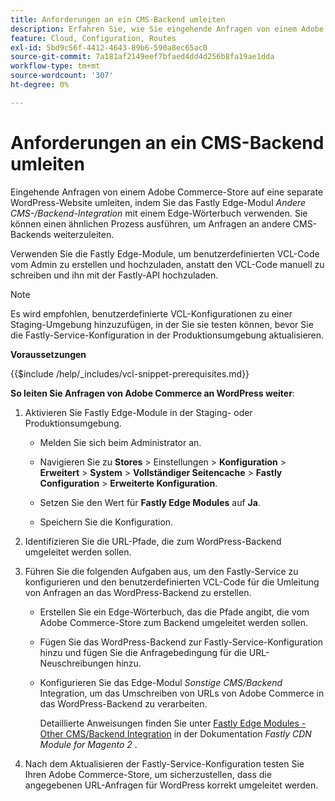```yaml
---
title: Anforderungen an ein CMS-Backend umleiten
description: Erfahren Sie, wie Sie eingehende Anfragen von einem Adobe Commerce-Store mithilfe des Fastly-Edge-Moduls auf eine separate WordPress-Site umleiten können.
feature: Cloud, Configuration, Routes
exl-id: 5bd9c56f-4412-4643-89b6-590a8ec65ac0
source-git-commit: 7a181af2149eef7bfaed4dd4d256b8fa19ae1dda
workflow-type: tm+mt
source-wordcount: '307'
ht-degree: 0%

---
```


# Anforderungen an ein CMS-Backend umleiten

Eingehende Anfragen von einem Adobe Commerce-Store auf eine separate WordPress-Website umleiten, indem Sie das Fastly Edge-Modul _Andere CMS-/Backend-Integration_ mit einem Edge-Wörterbuch verwenden. Sie können einen ähnlichen Prozess ausführen, um Anfragen an andere CMS-Backends weiterzuleiten.

Verwenden Sie die Fastly Edge-Module, um benutzerdefinierten VCL-Code vom Admin zu erstellen und hochzuladen, anstatt den VCL-Code manuell zu schreiben und ihn mit der Fastly-API hochzuladen.

>[!NOTE]
>
>Es wird empfohlen, benutzerdefinierte VCL-Konfigurationen zu einer Staging-Umgebung hinzuzufügen, in der Sie sie testen können, bevor Sie die Fastly-Service-Konfiguration in der Produktionsumgebung aktualisieren.

**Voraussetzungen**

{{$include /help/_includes/vcl-snippet-prerequisites.md}}

**So leiten Sie Anfragen von Adobe Commerce an WordPress weiter**:

1. Aktivieren Sie Fastly Edge-Module in der Staging- oder Produktionsumgebung.

   - Melden Sie sich beim Administrator an.

   - Navigieren Sie zu **Stores** > Einstellungen > **Konfiguration** > **Erweitert** > **System** > **Vollständiger Seitencache** > **Fastly Configuration** > **Erweiterte Konfiguration**.

   - Setzen Sie den Wert für **Fastly Edge Modules** auf **Ja**.

   - Speichern Sie die Konfiguration.

1. Identifizieren Sie die URL-Pfade, die zum WordPress-Backend umgeleitet werden sollen.

1. Führen Sie die folgenden Aufgaben aus, um den Fastly-Service zu konfigurieren und den benutzerdefinierten VCL-Code für die Umleitung von Anfragen an das WordPress-Backend zu erstellen.

   - Erstellen Sie ein Edge-Wörterbuch, das die Pfade angibt, die vom Adobe Commerce-Store zum Backend umgeleitet werden sollen.

   - Fügen Sie das WordPress-Backend zur Fastly-Service-Konfiguration hinzu und fügen Sie die Anfragebedingung für die URL-Neuschreibungen hinzu.

   - Konfigurieren Sie das Edge-Modul _Sonstige CMS/Backend_ Integration, um das Umschreiben von URLs von Adobe Commerce in das WordPress-Backend zu verarbeiten.

     Detaillierte Anweisungen finden Sie unter [Fastly Edge Modules - Other CMS/Backend Integration](https://github.com/fastly/fastly-magento2/blob/master/Documentation/Guides/Edge-Modules/EDGE-MODULE-OTHER-CMS-INTEGRATION.md) in der Dokumentation _Fastly CDN Module for Magento 2_ .

1. Nach dem Aktualisieren der Fastly-Service-Konfiguration testen Sie Ihren Adobe Commerce-Store, um sicherzustellen, dass die angegebenen URL-Anfragen für WordPress korrekt umgeleitet werden.
